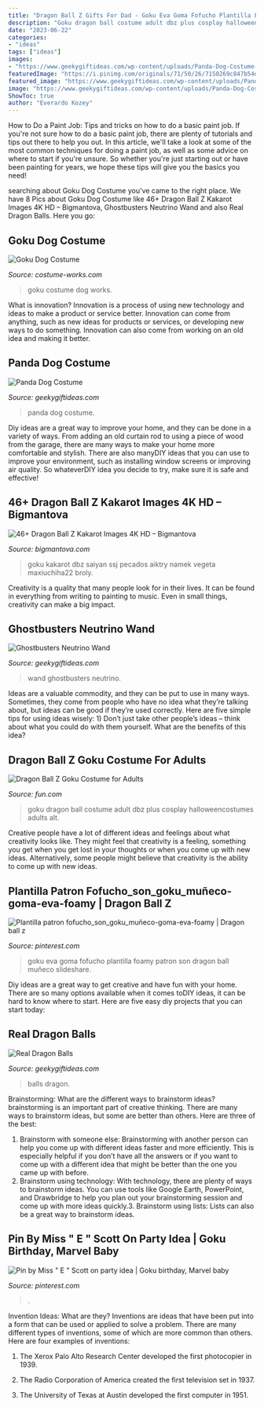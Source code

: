 ```yaml
---
title: "Dragon Ball Z Gifts For Dad - Goku Eva Goma Fofucho Plantilla Foamy Patron Son Dragon Ball Muñeco Slideshare"
description: "Goku dragon ball costume adult dbz plus cosplay halloweencostumes adults alt"
date: "2023-06-22"
categories:
- "ideas"
tags: ["ideas"]
images:
- "https://www.geekygiftideas.com/wp-content/uploads/Panda-Dog-Costume-1.jpg"
featuredImage: "https://i.pinimg.com/originals/71/50/26/7150269c847b54dd5a144ffd2ceb78dd.png"
featured_image: "https://www.geekygiftideas.com/wp-content/uploads/Panda-Dog-Costume-1.jpg"
image: "https://www.geekygiftideas.com/wp-content/uploads/Panda-Dog-Costume-1.jpg"
ShowToc: true
author: "Everardo Kozey"
---
```



How to Do a Paint Job: Tips and tricks on how to do a basic paint job.
If you're not sure how to do a basic paint job, there are plenty of tutorials and tips out there to help you out. In this article, we'll take a look at some of the most common techniques for doing a paint job, as well as some advice on where to start if you're unsure. So whether you're just starting out or have been painting for years, we hope these tips will give you the basics you need!

	

		
searching about Goku Dog Costume you've came to the right place. We have 8 Pics about Goku Dog Costume like 46+ Dragon Ball Z Kakarot Images 4K HD – Bigmantova, Ghostbusters Neutrino Wand and also Real Dragon Balls. Here you go:
		
    
## Goku Dog Costume

<img loading=lazy src="http://photos.costume-works.com/full/goku_dog2.jpg" onerror="this.onerror=null;this.src='https://tse1.mm.bing.net/th?id=OIP.YeVe9I77vKinaUckhiOfmwHaKw&amp;pid=15.1';" alt="Goku Dog Costume">

_Source: costume-works.com_

>goku costume dog works. 

	

What is innovation?
Innovation is a process of using new technology and ideas to make a product or service better. Innovation can come from anything, such as new ideas for products or services, or developing new ways to do something. Innovation can also come from working on an old idea and making it better.

    
## Panda Dog Costume

<img loading=lazy src="https://www.geekygiftideas.com/wp-content/uploads/Panda-Dog-Costume-1.jpg" onerror="this.onerror=null;this.src='https://tse1.mm.bing.net/th?id=OIP.y-PR5JClWphBtQi72u4ehAHaE8&amp;pid=15.1';" alt="Panda Dog Costume">

_Source: geekygiftideas.com_

>panda dog costume. 

	

Diy ideas are a great way to improve your home, and they can be done in a variety of ways. From adding an old curtain rod to using a piece of wood from the garage, there are many ways to make your home more comfortable and stylish. There are also manyDIY ideas that you can use to improve your environment, such as installing window screens or improving air quality. So whateverDIY idea you decide to try, make sure it is safe and effective!

    
## 46+ Dragon Ball Z Kakarot Images 4K HD – Bigmantova

<img loading=lazy src="https://i.pinimg.com/originals/cb/51/64/cb516489eae84ee4ab27ede2ccd5dc94.png" onerror="this.onerror=null;this.src='https://tse1.mm.bing.net/th?id=OIP.KdngqRVWn-YGbKQ3rfwtSQHaHU&amp;pid=15.1';" alt="46+ Dragon Ball Z Kakarot Images 4K HD – Bigmantova">

_Source: bigmantova.com_

>goku kakarot dbz saiyan ssj pecados aiktry namek vegeta maxiuchiha22 broly. 

	

Creativity is a quality that many people look for in their lives. It can be found in everything from writing to painting to music. Even in small things, creativity can make a big impact.

    
## Ghostbusters Neutrino Wand

<img loading=lazy src="https://www.geekygiftideas.com/wp-content/uploads/review-and-photos-of-ghostbusters-neutrino-wand-prop-replica-by-mattel-1.jpg" onerror="this.onerror=null;this.src='https://tse4.mm.bing.net/th?id=OIP.uMC4OzSueLmnFnInh0mJLgHaHa&amp;pid=15.1';" alt="Ghostbusters Neutrino Wand">

_Source: geekygiftideas.com_

>wand ghostbusters neutrino. 

	

Ideas are a valuable commodity, and they can be put to use in many ways. Sometimes, they come from people who have no idea what they’re talking about, but ideas can be good if they’re used correctly. Here are five simple tips for using ideas wisely: 1) Don’t just take other people’s ideas – think about what you could do with them yourself. What are the benefits of this idea?

    
## Dragon Ball Z Goku Costume For Adults

<img loading=lazy src="https://images.fun.com/products/19134/2-1-95193/dbz-adult-goku-costume.jpg" onerror="this.onerror=null;this.src='https://tse4.mm.bing.net/th?id=OIP.TiVEQRojPsUaQMQN35QdJwHaKl&amp;pid=15.1';" alt="Dragon Ball Z Goku Costume for Adults">

_Source: fun.com_

>goku dragon ball costume adult dbz plus cosplay halloweencostumes adults alt. 

	

Creative people have a lot of different ideas and feelings about what creativity looks like. They might feel that creativity is a feeling, something you get when you get lost in your thoughts or when you come up with new ideas. Alternatively, some people might believe that creativity is the ability to come up with new ideas.

    
## Plantilla Patron Fofucho_son_goku_muñeco-goma-eva-foamy | Dragon Ball Z

<img loading=lazy src="https://i.pinimg.com/736x/04/b5/ae/04b5aef7b1dbec50d1d3fb54b9230659.jpg" onerror="this.onerror=null;this.src='https://tse1.mm.bing.net/th?id=OIP.2qGxL7JyMyepP3FfU3IDCQHaKe&amp;pid=15.1';" alt="Plantilla patron fofucho_son_goku_muñeco-goma-eva-foamy | Dragon ball z">

_Source: pinterest.com_

>goku eva goma fofucho plantilla foamy patron son dragon ball muñeco slideshare. 

	

Diy ideas are a great way to get creative and have fun with your home. There are so many options available when it comes toDIY ideas, it can be hard to know where to start. Here are five easy diy projects that you can start today: 

    
## Real Dragon Balls

<img loading=lazy src="https://www.geekygiftideas.com/wp-content/uploads/Dragon-Balls.jpg" onerror="this.onerror=null;this.src='https://tse4.mm.bing.net/th?id=OIP.2fots3SKDMLI1PWa8DmA6gHaHa&amp;pid=15.1';" alt="Real Dragon Balls">

_Source: geekygiftideas.com_

>balls dragon. 

	

Brainstorming: What are the different ways to brainstorm ideas?
brainstorming is an important part of creative thinking. There are many ways to brainstorm ideas, but some are better than others. Here are three of the best:
1. Brainstorm with someone else: Brainstorming with another person can help you come up with different ideas faster and more efficiently. This is especially helpful if you don’t have all the answers or if you want to come up with a different idea that might be better than the one you came up with before.
2. Brainstorm using technology: With technology, there are plenty of ways to brainstorm ideas. You can use tools like Google Earth, PowerPoint, and Drawbridge to help you plan out your brainstorming session and come up with more ideas quickly.3. Brainstorm using lists: Lists can also be a great way to brainstorm ideas.

    
## Pin By Miss &quot; E &quot; Scott On Party Idea | Goku Birthday, Marvel Baby

<img loading=lazy src="https://i.pinimg.com/originals/71/50/26/7150269c847b54dd5a144ffd2ceb78dd.png" onerror="this.onerror=null;this.src='https://tse1.mm.bing.net/th?id=OIP.edYH-PGexbF75zL0XrmT2AHaNK&amp;pid=15.1';" alt="Pin by Miss &quot; E &quot; Scott on party idea | Goku birthday, Marvel baby">

_Source: pinterest.com_

>. 

	

Invention Ideas: What are they?
Inventions are ideas that have been put into a form that can be used or applied to solve a problem. There are many different types of inventions, some of which are more common than others. Here are four examples of inventions:
1. The Xerox Palo Alto Research Center developed the first photocopier in 1939.

2. The Radio Corporation of America created the first television set in 1937.

3. The University of Texas at Austin developed the first computer in 1951.


